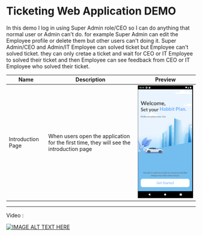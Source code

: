 # Ticketing Web Application DEMO

In this demo I log in using Super Admin role/CEO so I can do anything that normal user or Admin can't do. for example Super Admin can edit the Employee profile or delete them but other users can't doing it. Super Admin/CEO and Admin/IT Employee can solved ticket but Employee can't solved ticket. they can only cretae a ticket and wait for CEO or IT Employee to solved their ticket and then Employee can see feedback from CEO or IT Employee who solved their ticket.

| Name    | Description                                | Preview                       |
| ------- | ------------------------------------------ | ----------------------------- |
| Introduction Page | When users open the application for the first time, they will see the introduction page | ![alt text](./doc/get-start.png) |

---

Video :

[![IMAGE ALT TEXT HERE](https://img.youtube.com/vi/X61UqD_2ywQ/0.jpg)](https://www.youtube.com/watch?v=X61UqD_2ywQ)
